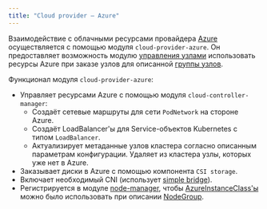 ```yaml
---
title: "Cloud provider — Azure"
---
```


Взаимодействие с облачными ресурсами провайдера [Azure](https://portal.azure.com/) осуществляется с помощью модуля `cloud-provider-azure`. Он предоставляет возможность модулю [управления узлами](../../modules/040-node-manager/) использовать ресурсы Azure при заказе узлов для описанной [группы узлов](../../modules/040-node-manager/cr.html#nodegroup).

Функционал модуля `cloud-provider-azure`:
- Управляет ресурсами Azure с помощью модуля `cloud-controller-manager`:
  * Создаёт сетевые маршруты для сети `PodNetwork` на стороне Azure.
  * Создаёт LoadBalancer'ы для Service-объектов Kubernetes с типом `LoadBalancer`.
  * Актуализирует метаданные узлов кластера согласно описанным параметрам конфигурации. Удаляет из кластера узлы, которых уже нет в Azure.
- Заказывает диски в Azure с помощью компонента `CSI storage`.
- Включает необходимый CNI (использует [simple bridge](../../modules/035-cni-simple-bridge/)).
- Регистрируется в модуле [node-manager](../../modules/040-node-manager/), чтобы [AzureInstanceClass'ы](cr.html#azureinstanceclass) можно было использовать при описании [NodeGroup](../../modules/040-node-manager/cr.html#nodegroup).
